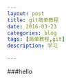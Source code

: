 ```yaml
---
layout: post
title: git简单教程
date: 2016-03-23
categories: blog
tags: [简单教程,git]
description: 学习

---
```


###hello







